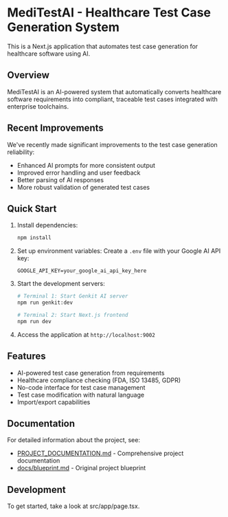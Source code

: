 # MediTestAI - Healthcare Test Case Generation System

This is a Next.js application that automates test case generation for healthcare software using AI.

## Overview

MediTestAI is an AI-powered system that automatically converts healthcare software requirements into compliant, traceable test cases integrated with enterprise toolchains.

## Recent Improvements

We've recently made significant improvements to the test case generation reliability:
- Enhanced AI prompts for more consistent output
- Improved error handling and user feedback
- Better parsing of AI responses
- More robust validation of generated test cases

## Quick Start

1. Install dependencies:
   ```bash
   npm install
   ```

2. Set up environment variables:
   Create a `.env` file with your Google AI API key:
   ```
   GOOGLE_API_KEY=your_google_ai_api_key_here
   ```

3. Start the development servers:
   ```bash
   # Terminal 1: Start Genkit AI server
   npm run genkit:dev
   
   # Terminal 2: Start Next.js frontend
   npm run dev
   ```

4. Access the application at `http://localhost:9002`

## Features

- AI-powered test case generation from requirements
- Healthcare compliance checking (FDA, ISO 13485, GDPR)
- No-code interface for test case management
- Test case modification with natural language
- Import/export capabilities

## Documentation

For detailed information about the project, see:
- [PROJECT_DOCUMENTATION.md](PROJECT_DOCUMENTATION.md) - Comprehensive project documentation
- [docs/blueprint.md](docs/blueprint.md) - Original project blueprint

## Development

To get started, take a look at src/app/page.tsx.
